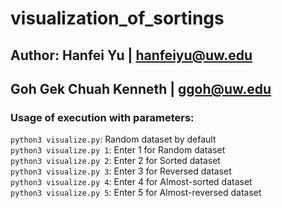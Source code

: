 # visualization_of_sortings  

## Author: Hanfei Yu | hanfeiyu@uw.edu
## Goh Gek Chuah Kenneth | ggoh@uw.edu  


### Usage of execution with parameters: 

`python3 visualize.py`: Random dataset by default  
`python3 visualize.py 1`: Enter 1 for Random dataset  
`python3 visualize.py 2`: Enter 2 for Sorted dataset  
`python3 visualize.py 3`: Enter 3 for Reversed dataset  
`python3 visualize.py 4`: Enter 4 for Almost-sorted dataset  
`python3 visualize.py 5`: Enter 5 for Almost-reversed dataset  
